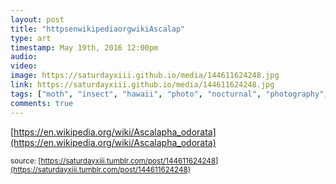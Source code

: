 ```yaml
---
layout: post
title: "httpsenwikipediaorgwikiAscalap"
type: art
timestamp: May 19th, 2016 12:00pm
audio: 
video: 
image: https://saturdayxiii.github.io/media/144611624248.jpg
link: https://saturdayxiii.github.io/media/144611624248.jpg
tags: ["moth", "insect", "hawaii", "photo", "nocturnal", "photography", "art"]
comments: true
---
```

[https://en.wikipedia.org/wiki/Ascalapha_odorata](https://en.wikipedia.org/wiki/Ascalapha_odorata)

<small>source: [https://saturdayxiii.tumblr.com/post/144611624248](https://saturdayxiii.tumblr.com/post/144611624248)</small>
